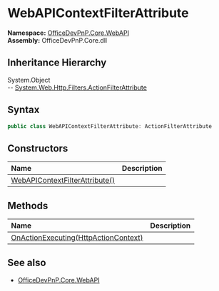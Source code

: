 # WebAPIContextFilterAttribute
  

**Namespace:** [OfficeDevPnP.Core.WebAPI](OfficeDevPnP.Core.WebAPI.md)  
**Assembly:** OfficeDevPnP.Core.dll  
## Inheritance Hierarchy
System.Object  
-- [System.Web.Http.Filters.ActionFilterAttribute](System.Web.Http.Filters.ActionFilterAttribute.md)
## Syntax
```C#
public class WebAPIContextFilterAttribute: ActionFilterAttribute
```
## Constructors
|**Name**|**Description**|
|:-----|:-----|
| [WebAPIContextFilterAttribute()](OfficeDevPnP.Core.WebAPI.WebAPIContextFilterAttribute.ctor1.md) | 
## Methods
|**Name**|**Description**|
|:-----|:-----|
| [OnActionExecuting(HttpActionContext)](OfficeDevPnP.Core.WebAPI.WebAPIContextFilterAttribute.2983F523.md) | 
## See also
- [OfficeDevPnP.Core.WebAPI](OfficeDevPnP.Core.WebAPI.md)
